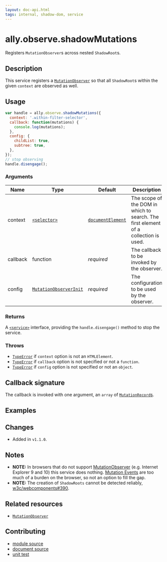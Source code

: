 ```yaml
---
layout: doc-api.html
tags: internal, shadow-dom, service
---
```


# ally.observe.shadowMutations

Registers `MutationObserver`s across nested `ShadowRoot`s.


## Description

This service registers a [`MutationObserver`](https://developer.mozilla.org/en-US/docs/Web/API/MutationObserver) so that all `ShadowRoot`s within the given `context` are observed as well.


## Usage

```js
var handle = ally.observe.shadowMutations({
  context: '.within-filter-selector',
  callback: function(mutations) {
    console.log(mutations);
  },
  config: {
    childList: true,
    subtree: true,
  },
});
// stop observing
handle.disengage();
```

### Arguments

| Name | Type | Default | Description |
| ---- | ---- | ------- | ----------- |
| context | [`<selector>`](../concepts.md#Selector) | [`documentElement`](https://developer.mozilla.org/en-US/docs/Web/API/Document/documentElement) | The scope of the DOM in which to search. The first element of a collection is used. |
| callback | function | *required* | The callback to be invoked by the observer. |
| config | [`MutationObserverInit`](https://developer.mozilla.org/en-US/docs/Web/API/MutationObserver#MutationObserverInit) | *required* | The configuration to be used by the observer. |

### Returns

A [`<service>`](../concepts.md#Service) interface, providing the `handle.disengage()` method to stop the service.

### Throws

* [`TypeError`](https://developer.mozilla.org/en-US/docs/Web/JavaScript/Reference/Global_Objects/TypeError) if `context` option is not an `HTMLElement`.
* [`TypeError`](https://developer.mozilla.org/en-US/docs/Web/JavaScript/Reference/Global_Objects/TypeError) if `callback` option is not specified or not a `function`.
* [`TypeError`](https://developer.mozilla.org/en-US/docs/Web/JavaScript/Reference/Global_Objects/TypeError) if `config` option is not specified or not an `object`.


## Callback signature

The callback is invoked with one argument, an `array` of [`MutationRecord`s](https://developer.mozilla.org/en-US/docs/Web/API/MutationRecord).


## Examples


## Changes

* Added in `v1.1.0`.


## Notes

* **NOTE:** In browsers that do not support [MutationObserver](https://developer.mozilla.org/en-US/docs/Web/API/MutationObserver) (e.g. Internet Explorer 9 and 10) this service does nothing. [Mutation Events](https://developer.mozilla.org/en-US/docs/Web/Guide/Events/Mutation_events) are too much of a burden on the browser, so not an option to fill the gap.
* **NOTE:** The creation of `ShadowRoots` cannot be detected reliably,  [w3c/webcomponents#390](https://github.com/w3c/webcomponents/issues/390).


## Related resources

* [`MutationObserver`](https://developer.mozilla.org/en-US/docs/Web/API/MutationObserver)


## Contributing

* [module source](https://github.com/medialize/ally.js/blob/master/src/observe/shadow-mutations.js)
* [document source](https://github.com/medialize/ally.js/blob/master/docs/api/observe/shadow-mutations.md)
* [unit test](https://github.com/medialize/ally.js/blob/master/test/unit/observe.shadow-mutations.test.js)

